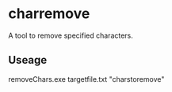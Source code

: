 # charremove
A tool to remove specified characters.

## Useage 

removeChars.exe targetfile.txt "charstoremove"
